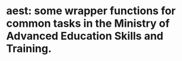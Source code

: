 # aest: some wrapper functions for common tasks in the Ministry of Advanced Education Skills and Training.
